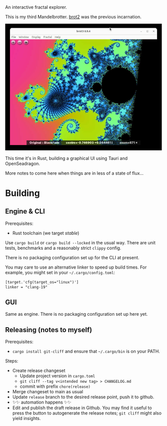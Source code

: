 An interactive fractal explorer.

This is my third Mandelbrotter.
[brot2](https://github.com/crazyscot/brot2) was the previous incarnation.

![A screenshot of the brot3 window showing a zoom into the Mandelbrot set.](brot3b.jpg)

This time it's in Rust, building a graphical UI using Tauri and OpenSeadragon.

More notes to come here when things are in less of a state of flux...

# Building

## Engine & CLI

Prerequisites:

- Rust toolchain (we target _stable_)

Use `cargo build` or `cargo build --locked` in the usual way.
There are unit tests, benchmarks and a reasonably strict `clippy` config.

There is no packaging configuration set up for the CLI at present.

You may care to use an alternative linker to speed up build times.
For example, you might set in your `~/.cargo/config.toml`:

```
[target.'cfg(target_os="linux")']
linker = "clang-19"
```

## GUI

Same as engine. There is no packaging configuration set up here yet.

## Releasing (notes to myself)

Prerequisites:

- `cargo install git-cliff` and ensure that `~/.cargo/bin` is on your PATH.

Steps:

- Create release changeset
  - Update project version in `cargo.toml`
  - `git cliff --tag v<intended new tag> > CHANGELOG.md`
  - commit with prefix `chore(release)`
- Merge changeset to main as usual
- Update `release` branch to the desired release point, push it to github.
- ✨✨ automation happens ✨✨
- Edit and publish the draft release in Github. You may find it useful to press the button to autogenerate the release notes; `git cliff` might also yield insights.
